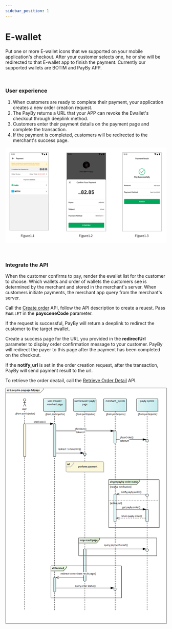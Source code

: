 ```yaml
---
sidebar_position: 1
---
```


# E-wallet

Put one or more E-wallet  icons that we supported on your mobile application's checkout. After your customer selects one, he or she will be redirected to that E-wallet app to finish the payment. Currently our supported wallets are BOTIM and PayBy APP.

<br/>

### User experience

1. When customers are ready to complete their payment, your application creates a new order creation request.
2. The PayBy returns a URL that your APP can revoke the Ewallet's checkout through deeplink method.
3. Customers enter their payment details on the payment page and complete the transaction.
4. If the payment is completed, customers will be redirected to the merchant's success page.<br/>

![ue-ewallet](../pic/ue-ewallet.png)



<br/>

### Integrate the API

When the customer confirms to pay, render the ewallet list for the customer to choose. Which wallets and order of wallets the customers see is determined by the merchant and stored in the merchant's server. When customers initiate payments, the merchant app query from the merchant's server.<br/>

Call the [Create order](/docs/createorder) API,  follow the API description to create a reuest. Pass `EWALLET` in the **paysceneCode** parameter.<br/>

If the request is successful, PayBy will return a deeplink to redirect the customer to the target ewallet.<br/>

Create a success page for the URL you provided in the **redirectUrl**  parameter to display order confirmation message to your customer. PayBy will redirect the payer to this page after the payment has been completed on the checkout.<br/>

If the **notify_url** is set in the order creation request, after the transaction, PayBy will send payment result to the url.<br/>

To retrieve the order deatail, call the [Retrieve Order Detail](/docs/retrieveorderdetail) API.<br/>

![ewalletflow](../pic/ewallet.png)

<br/>





